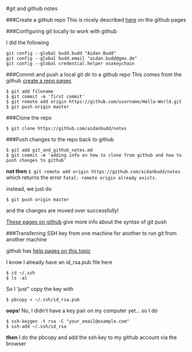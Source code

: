#git and github notes

###Create a github repo
This is nicely described [here](https://help.github.com/articles/create-a-repo) on the github pages

###Configuring git locally to work with github

I did the following

`git config --global budd.budd "Aidan Budd"`  
`git config --global budd.email "aidan.budd@gmx.de"`  
`git config --global credential.helper osxkeychain`  


###Commit and push a local git dir to a github repo
This comes from the github [create a repo pages](https://help.github.com/articles/create-a-repo)

`$ git add filename`  
`$ git commit -m 'first commit'`  
`$ git remote add origin https://github.com/username/Hello-World.git`  
`$ git push origin master`


###Clone the repo

`$ git clone https://github.com/aidanbudd/notes`


###Push changes to the repo back to github

`$ git add git_and_github_notes.md`  
`$ git commit -m 'adding info on how to clone from github and how to push changes to github'`  

**not then**
`$ git remote add origin https://github.com/aidanbudd/notes`  
which returns the error
`fatal: remote origin already exists.`  

instead, we just do

`$ git push origin master`  

and the changes are moved over successfully!

[These pages on github](https://help.github.com/articles/pushing-to-a-remote) give more info about the syntax of git push

###Transferring SSH key from one machine for another to run git from another machine
  
github has [help pages on this topic](https://help.github.com/articles/generating-ssh-keys)

I know I already have an id_rsa.pub file here

`$ cd ~/.ssh`  
`$ ls -al`  

So I 'just" copy the key with
 
`$ pbcopy < ~/.ssh/id_rsa.pub`  

**oops**! No, I didn't have a key pair on my computer yet... so I do

`$ ssh-keygen -t rsa -C "your_email@example.com"`  
`$ ssh-add ~/.ssh/id_rsa`  

**then** I do the pbcopy and add the ssh key to my github account via the browser




